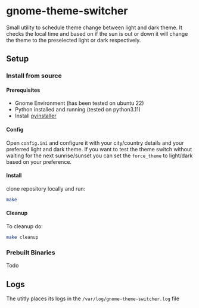 # gnome-theme-switcher

Small utility to schedule theme change between light and dark theme. It checks the local time and based on if the sun is out or down it will change the theme to the preselected light or dark respectively.

## Setup 
### Install from source

#### Prerequisites

- Gnome Environment (has been tested on ubuntu 22)
- Python installed and running (tested on python3.11)
- Install [pyinstaller](https://pyinstaller.org/en/stable/installation.html)

#### Config
Open `config.ini` and configure it with your city/country details and your preferred light and dark theme.
If you want to test the theme switch without waiting for the next sunrise/sunset you can set the `force_theme` to light/dark based on your preference.

#### Install 
clone repository locally and run:

``` bash
make 
```

#### Cleanup 
To cleanup do:

``` bash
make cleanup
```

### Prebuilt Binaries
Todo

## Logs
The utitly places its logs in the `/var/log/gnome-theme-switcher.log` file